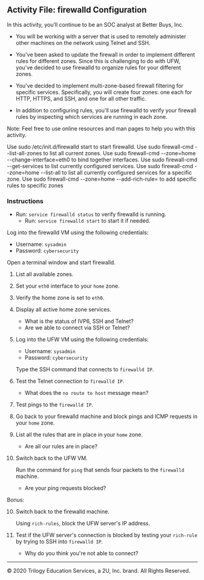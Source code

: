 ## Activity File: firewalld Configuration

In this activity, you’ll continue to be an SOC analyst at Better Buys, Inc.

- You will be working with a server that is used to remotely administer other machines on the network using Telnet and SSH.

- You've been asked to update the firewall in order to implement different rules for different zones. Since this is challenging to do with UFW, you've decided to use firewalld to organize rules for your different zones.

- You’ve decided to implement multi-zone-based firewall filtering for specific services. Specifically, you will create four zones: one each for HTTP, HTTPS, and SSH, and one for all other traffic.

- In addition to configuring rules, you'll use firewalld to verify your firewall rules by inspecting which services are running in each zone.

Note: Feel free to use online resources and man pages to help you with this activity.

Use sudo /etc/init.d/firewalld start to start firewalld.
Use sudo firewall-cmd --list-all-zones to list all current zones.
Use sudo firewall-cmd --zone=home --change-interface=eth0 to bind together interfaces.
Use sudo firewall-cmd --get-services to list currently configured services.
Use sudo firewall-cmd --zone=home --list-all to list all currently configured services for a specific zone.
Use sudo firewall-cmd --zone=home --add-rich-rule= to add specific rules to specific zones

### Instructions

- Run: `service firewalld status` to verify firewalld is running. 
    - Run: `service firewalld start` to start it if needed.

Log into the firewalld VM using the following credentials:

- Username: `sysadmin`
- Password: `cybersecurity`

 Open a terminal window and start firewalld.

1. List all available zones.

2. Set your `eth0` interface to your `home` zone.

3. Verify the home zone is set to `eth0`.

4. Display all active home zone services.
    - What is the status of IVP6, SSH and Telnet? 
    - Are we able to connect via SSH or Telnet?

5. Log into the UFW VM using the following credentials:

    - Username: `sysadmin`
    - Password: `cybersecurity`

    Type the SSH command that connects to `firewalld IP`.

6. Test the Telnet connection to `firewalld IP`.

    - What does the `no route to host` message mean?

7. Test pings to the `firewalld IP`.

7. Go back to your firewalld machine and block pings and ICMP requests in your `home` zone.

8. List all the rules that are in place in your `home` zone. 

     - Are all our rules are in place?

9. Switch back to the UFW VM.

    Run the command for `ping` that sends four packets to the `firewalld` machine.

    - Are your ping requests blocked?

Bonus:

10. Switch back to the firewalld machine. 

    Using `rich-rules`, block the UFW server's IP address.

11. Test if the UFW server's connection is blocked by testing your `rich-rule` by trying to SSH into `firewalld IP`.

    - Why do you think you're not able to connect?

---
© 2020 Trilogy Education Services, a 2U, Inc. brand. All Rights Reserved.
